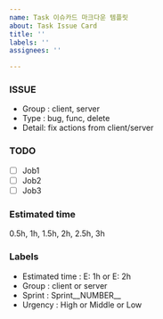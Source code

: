 ```yaml
---
name: Task 이슈카드 마크다운 템플릿
about: Task Issue Card
title: ''
labels: ''
assignees: ''

---
```


### ISSUE
* Group : client, server
* Type : bug, func, delete
* Detail: fix actions from client/server

### TODO
- [ ]  Job1
- [ ]  Job2
- [ ]  Job3

### Estimated time
0.5h, 1h, 1.5h, 2h, 2.5h, 3h

### Labels
* Estimated time : E: 1h or E: 2h
* Group : client or server
* Sprint : Sprint__NUMBER__
* Urgency : High or Middle or Low
